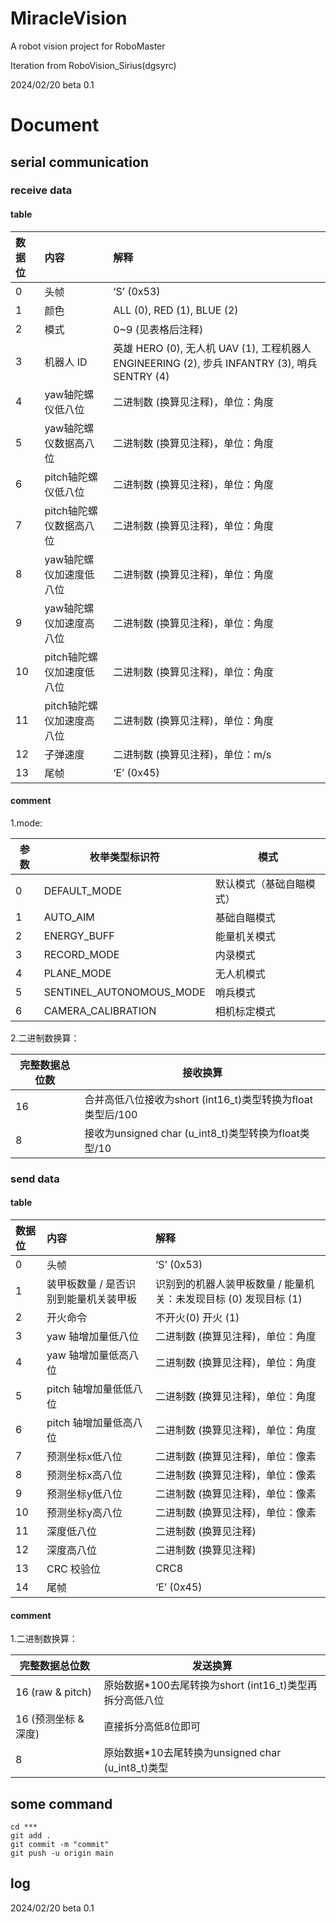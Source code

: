 # MiracleVision
A robot vision project for RoboMaster

Iteration from RoboVision_Sirius(dgsyrc)

2024/02/20
beta 0.1

# Document

## serial communication

### receive data

#### table


| 数据位 | 内容                      | 解释                                                         |
| :----- | :------------------------ | :----------------------------------------------------------- |
| 0      | 头帧                      | ‘S’ (0x53)                                                   |
| 1      | 颜色                      | ALL (0), RED (1), BLUE (2)                                   |
| 2      | 模式                      | 0~9 (见表格后注释)                                           |
| 3      | 机器人 ID                 | 英雄 HERO (0), 无人机 UAV (1), 工程机器人 ENGINEERING (2), 步兵 INFANTRY (3), 哨兵 SENTRY (4) |
| 4      | yaw轴陀螺仪低八位         | 二进制数 (换算见注释)，单位：角度                            |
| 5      | yaw轴陀螺仪数据高八位     | 二进制数 (换算见注释)，单位：角度                            |
| 6      | pitch轴陀螺仪低八位       | 二进制数 (换算见注释)，单位：角度                            |
| 7      | pitch轴陀螺仪数据高八位   | 二进制数 (换算见注释)，单位：角度                            |
| 8      | yaw轴陀螺仪加速度低八位   | 二进制数 (换算见注释)，单位：角度                            |
| 9      | yaw轴陀螺仪加速度高八位   | 二进制数 (换算见注释)，单位：角度                            |
| 10     | pitch轴陀螺仪加速度低八位 | 二进制数 (换算见注释)，单位：角度                            |
| 11     | pitch轴陀螺仪加速度高八位 | 二进制数 (换算见注释)，单位：角度                            |
| 12     | 子弹速度                  | 二进制数 (换算见注释)，单位：m/s                             |
| 13     | 尾帧                      | ‘E’ (0x45)                                                   |

#### comment

1.mode:

| 参数 | 枚举类型标识符           | 模式                     |
| ---- | ------------------------ | ------------------------ |
| 0    | DEFAULT_MODE             | 默认模式（基础自瞄模式） |
| 1    | AUTO_AIM                 | 基础自瞄模式             |
| 2    | ENERGY_BUFF              | 能量机关模式             |
| 3    | RECORD_MODE              | 内录模式                 |
| 4    | PLANE_MODE               | 无人机模式               |
| 5    | SENTINEL_AUTONOMOUS_MODE | 哨兵模式                 |
| 6    | CAMERA_CALIBRATION       | 相机标定模式             |

2.二进制数换算：

| 完整数据总位数 | 接收换算                                                   |
| -------------- | ---------------------------------------------------------- |
| 16             | 合并高低八位接收为short (int16_t)类型转换为float类型后/100 |
| 8              | 接收为unsigned char (u_int8_t)类型转换为float类型/10       |

### send data

#### table


| 数据位 | 内容                                  | 解释                                                         |
| :----- | :------------------------------------ | :----------------------------------------------------------- |
| 0      | 头帧                                  | ‘S’ (0x53)                                                   |
| 1      | 装甲板数量 / 是否识别到能量机关装甲板 | 识别到的机器人装甲板数量 / 能量机关：未发现目标 (0) 发现目标 (1) |
| 2      | 开火命令                              | 不开火(0) 开火 (1)                                           |
| 3      | yaw 轴增加量低八位                    | 二进制数 (换算见注释)，单位：角度                            |
| 4      | yaw 轴增加量低高八位                  | 二进制数 (换算见注释)，单位：角度                            |
| 5      | pitch 轴增加量低低八位                | 二进制数 (换算见注释)，单位：角度                            |
| 6      | pitch 轴增加量低高八位                | 二进制数 (换算见注释)，单位：角度                            |
| 7      | 预测坐标x低八位                       | 二进制数 (换算见注释)，单位：像素                            |
| 8      | 预测坐标x高八位                       | 二进制数 (换算见注释)，单位：像素                            |
| 9      | 预测坐标y低八位                       | 二进制数 (换算见注释)，单位：像素                            |
| 10     | 预测坐标y高八位                       | 二进制数 (换算见注释)，单位：像素                            |
| 11     | 深度低八位                            | 二进制数 (换算见注释)                                        |
| 12     | 深度高八位                            | 二进制数 (换算见注释)                                        |
| 13     | CRC 校验位                            | CRC8                                                         |
| 14     | 尾帧                                  | ‘E’ (0x45)                                                   |

#### comment

1.二进制数换算：

| 完整数据总位数       | 发送换算                                                |
| -------------------- | ------------------------------------------------------- |
| 16 (raw & pitch)     | 原始数据*100去尾转换为short (int16_t)类型再拆分高低八位 |
| 16 (预测坐标 & 深度) | 直接拆分高低8位即可                                     |
| 8                    | 原始数据*10去尾转换为unsigned char (u_int8_t)类型       |



## some command

```
cd ***
git add .
git commit -m "commit"
git push -u origin main
```


## log

2024/02/20
beta 0.1